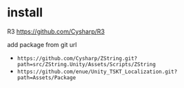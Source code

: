 # install

R3
https://github.com/Cysharp/R3

add package from git url

+ `https://github.com/Cysharp/ZString.git?path=src/ZString.Unity/Assets/Scripts/ZString`
+ `https://github.com/enue/Unity_TSKT_Localization.git?path=Assets/Package`

